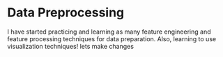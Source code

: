 # Data Preprocessing
I have started practicing and learning as many feature engineering and feature processing techniques for data preparation. Also, learning to use visualization techniques!
lets make changes
